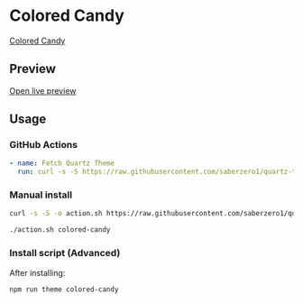 # Colored Candy

[Colored Candy](#)

## Preview

[Open live preview](https://quartz-themes.github.io/colored-candy/)

## Usage

### GitHub Actions

```yaml
- name: Fetch Quartz Theme
  run: curl -s -S https://raw.githubusercontent.com/saberzero1/quartz-themes/master/action.sh | bash -s -- colored-candy
```

### Manual install

```bash
curl -s -S -o action.sh https://raw.githubusercontent.com/saberzero1/quartz-themes/master/action.sh

./action.sh colored-candy
```

### Install script (Advanced)

After installing:

```bash
npm run theme colored-candy
```
